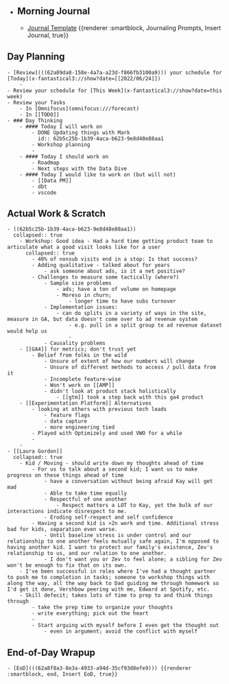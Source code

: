 - ## Morning Journal
	- [Journal Template](((62a73923-0d4c-4e1c-a939-7fd90622dd86))) {{renderer :smartblock, Journaling Prompts, Insert Journal, true}}
## Day Planning
	- [Review](((62a89da8-158e-4a7a-a23d-f866fb3100a9))) your schedule for [Today](x-fantastical3://show?date=[[2022/06/24]])
		-
	- Review your schedule for [This Week](x-fantastical3://show?date=this week)
	- Review your Tasks
		- In [Omnifocus](omnifocus:///forecast)
		- In [[TODO]]
	- ### Day Thinking
		- #### Today I will work on
			- DONE Updating things with Mark
			  id:: 62b5c25b-1b39-4aca-b623-9e8d48e88aa1
			- Workshop planning
			-
		- #### Today I should work on
			- Roadmap
			- Next steps with the Data Dive
		- #### Today I would like to work on (but will not)
			- [[Data PM]]
			- dbt
			- vscode
## Actual Work & Scratch
	- ((62b5c25b-1b39-4aca-b623-9e8d48e88aa1))
	  collapsed:: true
		- Workshop: Good idea - Had a hard time getting product team to articulate what a good visit looks like for a user
		  collapsed:: true
			- 40% of nonsub visits end in a stop: Is that success?
			- Adding qualitative - talked about for years
				- ask someone about ads, is it a net positive?
			- Challenges to measure some tactically (where?)
				- Sample size problems
					- ads; have a ton of volume on homepage
					- Moreso in churn;
						- longer time to have subs turnover
				- Implementation issues:
					- can do splits in a variety of ways in the site, measure in GA, but data doesn't come over to ad revenue system
						- e.g. pull in a split group to ad revenue dataset would help us
						-
				- Causality problems
		- [[GA4]] for metrics; don't trust yet
			- Belief from folks in the wild
				- Unsure of extent of how our numbers will change
				- Unsure of different methods to access / pull data from it
				- Incomplete feature-wise
				- Won't work on [[AMP]]
				- didn't look at product stack holistically
					- [[gtm]] took a step back with this ga4 product
		- [[Experimentation Platform]] Alternatives
			- looking at others with previous tech leads
				- feature flags
				- data capture
				- more engineering tied
			- Played with Optimizely and used VWO for a while
			-
		-
	- [[Laura Gordon]]
	  collapsed:: true
		- Kid / Moving - should write down my thoughts ahead of time
			- For us to talk about a second kid; I want us to make progress on these things ahead of time
				- have a conversation without being afraid Kay will get mad
				- Able to take time equally
				- Respectful of one another
					- Respect matters a LOT to Kay, yet the bulk of our interactions indicate disrespect to me.
				- Eroding self-respect and self confidence
			- Having a second kid is >2n work and time. Additional stress bad for kids, separation even worse.
				- Until baseline stress is under control and our relationship to one another feels mutually safe again, I'm opposed to having another kid. I want to protect our family's existence, Zev's relationship to us, and our relation to one another.
				- I don't want you or Zev to feel alone; a sibling for Zev won't be enough to fix that on its own.
		- I've been successful in roles where I've had a thought partner to push me to completion in tasks; someone to workshop things with along the way, all the way back to Dad guiding me through homework so I'd get it done, Vershbow peering with me, Edward at Spotify, etc.
		- Skill defecit; takes lots of time to prep to and think things through
			- take the prep time to organize your thoughts
			- write everything; pick out the heart
			-
			- Start arguing with myself before I even get the thought out
				- even in argument; avoid the conflict with myself
## End-of-Day Wrapup
	- [EoD](((62a8f8a3-8e3a-4933-a94d-35cf93d8efe9))) {{renderer :smartblock, eod, Insert EoD, true}}